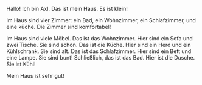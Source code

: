 Hallo! Ich bin Axl. Das ist mein Haus. Es ist klein!

Im Haus sind vier Zimmer: ein Bad, ein Wohnzimmer, ein Schlafzimmer, und eine küche. Die Zimmer sind komfortabel!

Im Haus sind viele Möbel. Das ist das Wohnzimmer. Hier sind ein Sofa und zwei Tische. Sie sind schön. Das ist die Küche. Hier sind ein Herd und ein Kühlschrank. Sie sind alt. Das ist das Schlafzimmer. Hier sind ein Bett und eine Lampe. Sie sind bunt! Schließlich, das ist das Bad. Hier ist die Dusche. Sie ist Kühl!

Mein Haus ist sehr gut!
